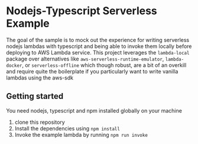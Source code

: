 # Nodejs-Typescript Serverless Example

The goal of the sample is to mock out the experience for writing serverless nodejs lambdas with typescript and being able to invoke them locally before deploying to AWS Lambda service.
This project leverages the `lambda-local` package over alternatives like `aws-serverless-runtime-emulator`, `lambda-docker`, or `serverless-offline` which though robust, are a bit of an overkill and require quite the boilerplate if you particularly want to write vanilla lambdas using the aws-sdk




## Getting started
You need nodejs, typescript and npm installed globally on your machine

1. clone this repository
2. Install the dependencies using `npm install`
3. Invoke the example lambda by running `npm run invoke`


